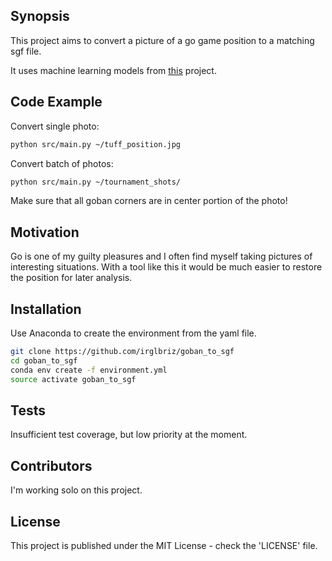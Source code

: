 ## Synopsis

This project aims to convert a picture of a go game position to a matching sgf file. 

It uses machine learning models from [this](https://github.com/irglbriz/goban_data_set) project. 

## Code Example

Convert single photo:
```bash
python src/main.py ~/tuff_position.jpg
```
Convert batch of photos:
```bash
python src/main.py ~/tournament_shots/
```
Make sure that all goban corners are in center portion of the photo!

## Motivation

Go is one of my guilty pleasures and I often find myself taking pictures of interesting situations. With a tool like this it would be much easier to restore the position for later analysis. 

## Installation

Use Anaconda to create the environment from the yaml file.

```bash
git clone https://github.com/irglbriz/goban_to_sgf
cd goban_to_sgf
conda env create -f environment.yml
source activate goban_to_sgf
```

## Tests

Insufficient test coverage, but low priority at the moment. 

## Contributors

I'm working solo on this project.

## License

This project is published under the MIT License - check the 'LICENSE' file.
